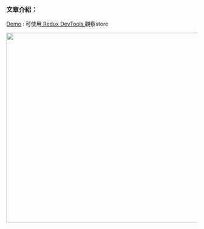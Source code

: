 ### 文章介紹：  
<a href="http://jhlstudy.blogspot.tw/2017/03/angular4-redux-todomvc.html" target="_blank"></a>  

<a href="https://jiahongl.github.io/study-ngrx/dist/" target="_blank">Demo</a> : 可使用<a href="https://chrome.google.com/webstore/detail/redux-devtools/lmhkpmbekcpmknklioeibfkpmmfibljd" target="_blank"> Redux DevTools </a>觀察store


<img src="https://4.bp.blogspot.com/-0-zJFXqb2xg/WNk3kkJT-pI/AAAAAAAAAsA/4mM8AtVkRRAbV_CN0Mk0MrjYlI46ihefACLcB/s1600/HelpfulBigEagle.gif" width="800" height="500">
